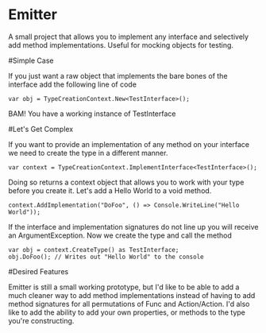 Emitter
=======

A small project that allows you to implement any interface and selectively add method implementations. Useful for mocking objects for testing.

#Simple Case

If you just want a raw object that implements the bare bones of the interface add the following line of code

	var obj = TypeCreationContext.New<TestInterface>();

BAM! You have a working instance of TestInterface

#Let's Get Complex

If you want to provide an implementation of any method on your interface we need to create the type in a different manner.
	
	var context = TypeCreationContext.ImplementInterface<TestInterface>();

Doing so returns a context object that allows you to work with your type before you create it. Let's add a Hello World to a void method.

	context.AddImplementation("DoFoo", () => Console.WriteLine("Hello World"));

If the interface and implementation signatures do not line up you will receive an ArgumentException.
Now we create the type and call the method

	var obj = context.CreateType() as TestInterface;
	obj.DoFoo(); // Writes out "Hello World" to the console

#Desired Features

Emitter is still a small working prototype, but I'd like to be able to add a much cleaner way to add method implementations instead of having
to add method signatures for all permutations of Func<T> and Action/Action<T>. I'd also like to add the ability to add your own properties, or methods
to the type you're constructing.
